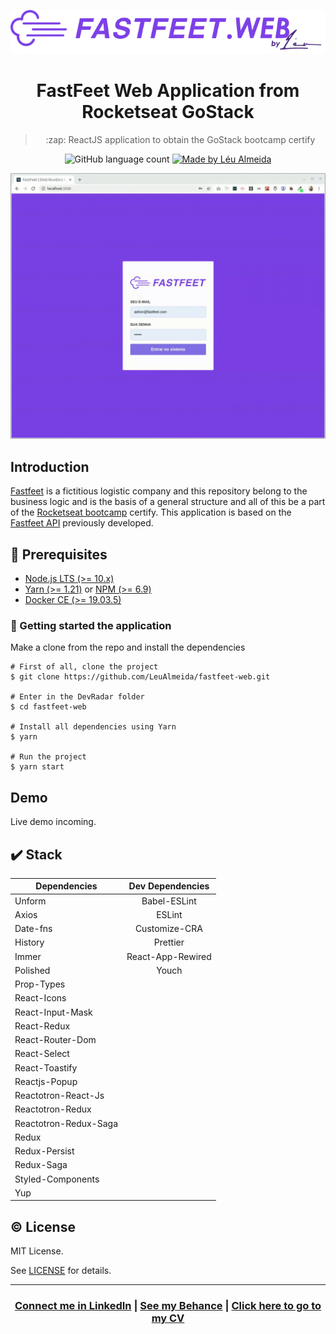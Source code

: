 <p align="center">
<img alt="FastFeet" src="github/logo.png" />
</p>

<h1 align="center">FastFeet Web Application from Rocketseat GoStack</h1>

<blockquote align="center">
:zap: ReactJS application to obtain the GoStack bootcamp certify
</blockquote>

<p align="center">
  <img alt="GitHub language count" src="https://img.shields.io/github/languages/count/LeuAlmeida/fastfeet-web?color=%2304D361">

  <a href="https://leunardo.dev">
    <img alt="Made by Léu Almeida" src="https://img.shields.io/badge/made%20by-Léu%20Almeida-%2304D361">
  </a>
</p>

<p align="center">
<img alt="FastFeet presentation" src="./github/animation.gif" />
</p>

## Introduction

[Fastfeet](https://github.com/LeuAlmeida/fastfeet-web) is a fictitious logistic company and this repository belong to the business logic and is the basis of a general structure and all of this be a part of the [Rocketseat bootcamp](https://github.com/rocketseat) certify.
This application is based on the [Fastfeet API](https://github.com/LeuAlmeida/fastfeet.api) previously developed.

## :electric_plug: Prerequisites

- [Node.js LTS (>= 10.x)](https://nodejs.org/)
- [Yarn (>= 1.21)](https://yarnpkg.com/) or [NPM (>= 6.9)](https://www.npmjs.com/)
- [Docker CE (>= 19.03.5)](https://docs.docker.com/install/)

### :closed_lock_with_key: Getting started the application

Make a clone from the repo and install the dependencies

```shell
# First of all, clone the project
$ git clone https://github.com/LeuAlmeida/fastfeet-web.git

# Enter in the DevRadar folder
$ cd fastfeet-web

# Install all dependencies using Yarn
$ yarn

# Run the project
$ yarn start
```

## Demo

Live demo incoming.

<!-- You can try a DevRadar online demo in [https://1dois.com.br/devradar](https://1dois.com.br/devradar) (without navigator current location) -->

## :heavy_check_mark: Stack

| Dependencies          | Dev Dependencies            |
| --------------------  | :-------------------------: |
| Unform                |         Babel-ESLint        |
| Axios                 |           ESLint            |
| Date-fns              |         Customize-CRA       |
| History               |          Prettier           |
| Immer                 |       React-App-Rewired     |
| Polished              |            Youch            |
| Prop-Types            |                             |
| React-Icons           |                             |
| React-Input-Mask      |                             |
| React-Redux           |                             |
| React-Router-Dom      |                             |
| React-Select          |                             |
| React-Toastify        |                             |
| Reactjs-Popup         |                             |
| Reactotron-React-Js   |                             |
| Reactotron-Redux      |                             |
| Reactotron-Redux-Saga |                             |
| Redux                 |                             |
| Redux-Persist         |                             |
| Redux-Saga            |                             |
| Styled-Components     |                             |
| Yup                   |                             |

## :copyright: License

MIT License.

See [LICENSE](LICENSE) for details.

<hr/>

<h3 align="center">
<a href="http://linkedin.com/in/leonardoalmeida99">Connect me in LinkedIn</a> | <a href="http://behance.net/almeida99">See my Behance</a> | <a href="https://leunardo.dev">Click here to go to my CV</a>
</h3>
